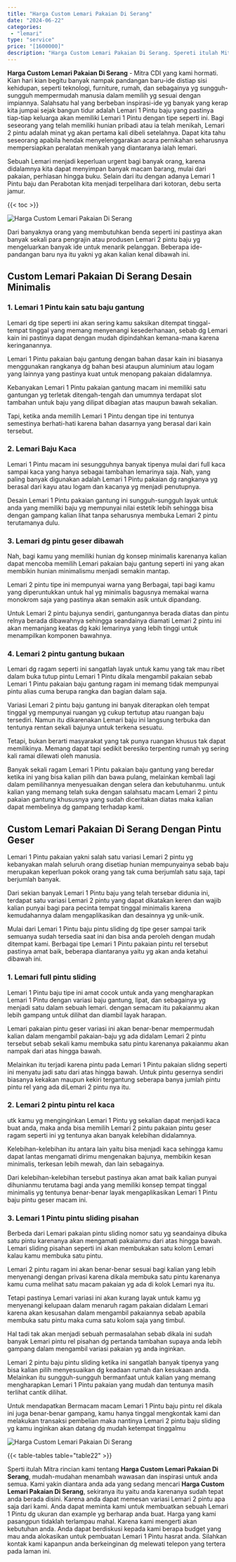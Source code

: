 ```yaml
---
title: "Harga Custom Lemari Pakaian Di Serang"
date: "2024-06-22"
categories:
 - "lemari"
type: "service"
price: "[1600000]"
description: "Harga Custom Lemari Pakaian Di Serang. Spereti itulah Mitra rincian kami tentang **Harga Custom Lemari Pakaian Di Serang**, mudah-mudahan menambah wawasan da..."
---
```


**Harga Custom Lemari Pakaian Di Serang** - Mitra CDI yang kami hormati. Kian hari kian begitu banyak nampak pandangan baru-ide distiap sisi kehidupan, seperti teknologi, furniture, rumah, dan sebagainya yg sungguh-sungguh mempermudah manusia dalam memilih yg sesuai dengan impiannya. Salahsatu hal yang berbeban inspirasi-ide yg banyak yang kerap kita jumpai sejak bangun tidur adalah Lemari 1 Pintu baju yang pastinya tiap-tiap keluarga akan memiliki Lemari 1 Pintu dengan tipe seperti ini. Bagi seseorang yang telah memiliki hunian pribadi atau ia telah menikah, Lemari 2 pintu adalah minat yg akan pertama kali dibeli setelahnya. Dapat kita tahu seseorang apabila hendak menyelenggarakan acara pernikahan seharusnya mempersiapkan peralatan menikah yang diantaranya ialah lemari.

Sebuah Lemari menjadi keperluan urgent bagi banyak orang, karena didalamnya kita dapat menyimpan banyak macam barang, mulai dari pakaian, perhiasan hingga buku. Selain dari itu dengan adanya Lemari 1 Pintu baju dan Perabotan kita menjadi terpelihara dari kotoran, debu serta jamur.

{{< toc >}}

![Harga Custom Lemari Pakaian Di Serang](/images/mebel/lemari-umum-019.jpg)

Dari banyaknya orang yang membutuhkan benda seperti ini pastinya akan banyak sekali para pengrajin atau produsen Lemari 2 pintu baju yg mengeluarkan banyak ide untuk menarik pelanggan. Beberapa ide-pandangan baru nya itu yakni yg akan kalian kenal dibawah ini.

## Custom Lemari Pakaian Di Serang Desain Minimalis

### 1\. Lemari 1 Pintu kain satu baju gantung

Lemari dg tipe seperti ini akan sering kamu saksikan ditempat tinggal-tempat tinggal yang memang menyenangi kesederhanaan, sebab dg Lemari kain ini pastinya dapat dengan mudah dipindahkan kemana-mana karena keringanannya.

Lemari 1 Pintu pakaian baju gantung dengan bahan dasar kain ini biasanya menggunakan rangkanya dg bahan besi ataupun aluminium atau logam yang lainnya yang pastinya kuat untuk menopang pakaian didalamnya.

Kebanyakan Lemari 1 Pintu pakaian gantung macam ini memiliki satu gantungan yg terletak ditengah-tengah dan umumnya terdapat slot tambahan untuk baju yang dilipat dibagian atas maupun bawah sekalian.

Tapi, ketika anda memilih Lemari 1 Pintu dengan tipe ini tentunya semestinya berhati-hati karena bahan dasarnya yang berasal dari kain tersebut.

### 2\. Lemari Baju Kaca

Lemari 1 Pintu macam ini sesungguhnya banyak tipenya mulai dari full kaca sampai kaca yang hanya sebagai tambahan lemarinya saja. Nah, yang paling banyak digunakan adalah Lemari 1 Pintu pakaian dg rangkanya yg berasal dari kayu atau logam dan kacanya yg menjadi penutupnya.

Desain Lemari 1 Pintu pakaian gantung ini sungguh-sungguh layak untuk anda yang memiliki baju yg mempunyai nilai estetik lebih sehingga bisa dengan gampang kalian lihat tanpa seharusnya membuka Lemari 2 pintu terutamanya dulu.

### 3\. Lemari dg pintu geser dibawah

Nah, bagi kamu yang memiliki hunian dg konsep minimalis karenanya kalian dapat mencoba memilih Lemari pakaian baju gantung seperti ini yang akan membikin hunian minimalismu menjadi semakin mantap.

Lemari 2 pintu tipe ini mempunyai warna yang Berbagai, tapi bagi kamu yang diperuntukkan untuk hal yg minimalis bagusnya memakai warna monokrom saja yang pastinya akan semakin asik untuk dipandang.

Untuk Lemari 2 pintu bajunya sendiri, gantungannya berada diatas dan pintu relnya berada dibawahnya sehingga seandainya diamati Lemari 2 pintu ini akan memanjang keatas dg kaki lemarinya yang lebih tinggi untuk menampilkan komponen bawahnya.

### 4\. Lemari 2 pintu gantung bukaan

Lemari dg ragam seperti ini sangatlah layak untuk kamu yang tak mau ribet dalam buka tutup pintu Lemari 1 Pintu dikala mengambil pakaian sebab Lemari 1 Pintu pakaian baju gantung ragam ini memang tidak mempunyai pintu alias cuma berupa rangka dan bagian dalam saja.

Variasi Lemari 2 pintu baju gantung ini banyak diterapkan oleh tempat tinggal yg mempunyai ruangan yg cukup tertutup atau ruangan baju tersediri. Namun itu dikarenakan Lemari baju ini langsung terbuka dan tentunya rentan sekali bajunya untuk terkena sesuatu.

Tetapi, bukan berarti masyarakat yang tak punya ruangan khusus tak dapat memilikinya. Memang dapat tapi sedikit beresiko terpenting rumah yg sering kali ramai dilewati oleh manusia.

Banyak sekali ragam Lemari 1 Pintu pakaian baju gantung yang beredar ketika ini yang bisa kalian pilih dan bawa pulang, melainkan kembali lagi dalam pemilihannya menyesuaikan dengan selera dan kebutuhanmu. untuk kalian yang memang telah suka dengan salahsatu macam Lemari 2 pintu pakaian gantung khususnya yang sudah diceritakan diatas maka kalian dapat membelinya dg gampang terhadap kami.

## Custom Lemari Pakaian Di Serang Dengan Pintu Geser

Lemari 1 Pintu pakaian yakni salah satu variasi Lemari 2 pintu yg kebanyakan malah seluruh orang disetiap hunian mempunyainya sebab baju merupakan keperluan pokok orang yang tak cuma berjumlah satu saja, tapi berjumlah banyak.

Dari sekian banyak Lemari 1 Pintu baju yang telah tersebar didunia ini, terdapat satu variasi Lemari 2 pintu yang dapat dikatakan keren dan wajib kalian punyai bagi para pecinta tempat tinggal minimalis karena kemudahannya dalam mengaplikasikan dan desainnya yg unik-unik.

Mulai dari Lemari 1 Pintu baju pintu sliding dg tipe geser sampai tarik semuanya sudah tersedia saat ini dan bisa anda peroleh dengan mudah ditempat kami. Berbagai tipe Lemari 1 Pintu pakaian pintu rel tersebut pastinya amat baik, beberapa diantaranya yaitu yg akan anda ketahui dibawah ini.

### 1\. Lemari full pintu sliding

Lemari 1 Pintu baju tipe ini amat cocok untuk anda yang mengharapkan Lemari 1 Pintu dengan variasi baju gantung, lipat, dan sebagainya yg menjadi satu dalam sebuah lemari. dengan semacam itu pakaianmu akan lebih gampang untuk dilihat dan diambil layak harapan.

Lemari pakaian pintu geser variasi ini akan benar-benar mempermudah kalian dalam mengambil pakaian-baju yg ada didalam Lemari 2 pintu tersebut sebab sekali kamu membuka satu pintu karenanya pakaianmu akan nampak dari atas hingga bawah.

Melainkan itu terjadi karena pintu pada Lemari 1 Pintu pakaian slidng seperti ini menyatu jadi satu dari atas hingga bawah. Untuk pintu gesernya sendiri biasanya kekakan maupun kekiri tergantung seberapa banya jumlah pintu pintu rel yang ada diLemari 2 pintu nya itu.

### 2\. Lemari 2 pintu pintu rel kaca

utk kamu yg menginginkan Lemari 1 Pintu yg sekalian dapat menjadi kaca buat anda, maka anda bisa memilih Lemari 2 pintu pakaian pintu geser ragam seperti ini yg tentunya akan banyak kelebihan didalamnya.

Kelebihan-kelebihan itu antara lain yaitu bisa menjadi kaca sehingga kamu dapat lantas mengamati dirimu mengenakan bajunya, membikin kesan minimalis, terkesan lebih mewah, dan lain sebagainya.

Dari kelebihan-kelebihan tersebut pastinya akan amat baik kalian punyai dihunianmu terutama bagi anda yang memiliki konsep tempat tinggal minimalis yg tentunya benar-benar layak mengaplikasikan Lemari 1 Pintu baju pintu geser macam ini.

### 3\. Lemari 1 Pintu pintu sliding pisahan

Berbeda dari Lemari pakaian pintu sliding nomor satu yg seandainya dibuka satu pintu karenanya akan mengamati pakaianmu dari atas hingga bawah. Lemari sliding pisahan seperti ini akan membukakan satu kolom Lemari kalau kamu membuka satu pintu.

Lemari 2 pintu ragam ini akan benar-benar sesuai bagi kalian yang lebih menyenangi dengan privasi karena dikala membuka satu pintu karenanya kamu cuma melihat satu macam pakaian yg ada di kolok Lemari nya itu.

Tetapi pastinya Lemari variasi ini akan kurang layak untuk kamu yg menyenangi kelupaan dalam menaruh ragam pakaian didalam Lemari karena akan kesusahan dalam mengambil pakaiannya sebab apabila membuka satu pintu maka cuma satu kolom saja yang timbul.

Hal tadi tak akan menjadi sebuah permasalahan sebab dikala ini sudah banyak Lemari pintu rel pisahan dg pertanda tambahan supaya anda lebih gampang dalam mengambil variasi pakaian yg anda inginkan.

Lemari 2 pintu baju pintu sliding ketika ini sangatlah banyak tipenya yang bisa kalian pilih menyesuaikan dg keadaan rumah dan kesukaan anda. Melainkan itu sungguh-sungguh bermanfaat untuk kalian yang memang mengharapkan Lemari 1 Pintu pakaian yang mudah dan tentunya masih terlihat cantik dilihat.

Untuk mendapatkan Bermacam macam Lemari 1 Pintu baju pintu rel dikala ini juga benar-benar gampang, kamu hanya tinggal mengkontak kami dan melakukan transaksi pembelian maka nantinya Lemari 2 pintu baju sliding yg kamu inginkan akan datang dg mudah ketempat tinggalmu

![Harga Custom Lemari Pakaian Di Serang](/images/mebel/lemari-buku-011.jpg)

{{< table-tables table="table22" >}}

Sperti itulah Mitra rincian kami tentang **Harga Custom Lemari Pakaian Di Serang**, mudah-mudahan menambah wawasan dan inspirasi untuk anda semua. Kami yakin diantara anda ada yang sedang mencari **Harga Custom Lemari Pakaian Di Serang**, sekiranya itu yaitu anda karenanya sudah tepat anda berada disini. Karena anda dapat memesan variasi Lemari 2 pintu apa saja dari kami. Anda dapat meminta kami untuk membuatkan sebuah Lemari 1 Pintu dg ukuran dan example yg berharap anda buat. Harga yang kami pasangpun tidaklah terlampau mahal. Karena kami mengerti akan kebutuhan anda. Anda dapat berdiskusi kepada kami berapa budget yang mau anda alokasikan untuk pembuatan Lemari 1 Pintu hasrat anda. Silahkan kontak kami kapanpun anda berkeinginan dg melewati telepon yang tertera pada laman ini.

